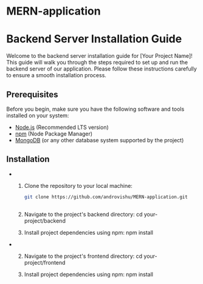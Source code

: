 # MERN-application

# Backend Server Installation Guide

Welcome to the backend server installation guide for [Your Project Name]! This guide will walk you through the steps required to set up and run the backend server of our application. Please follow these instructions carefully to ensure a smooth installation process.

## Prerequisites

Before you begin, make sure you have the following software and tools installed on your system:

- [Node.js](https://nodejs.org/) (Recommended LTS version)
- [npm](https://www.npmjs.com/) (Node Package Manager)
- [MongoDB](https://www.mongodb.com/) (or any other database system supported by the project)

## Installation
-
    1. Clone the repository to your local machine:
    
       ```bash
       git clone https://github.com/androvishu/MERN-application.git
    
    2. Navigate to the project's backend directory:
        cd your-project/backend
    
    3. Install project dependencies using npm:
       npm install
       
- 
    2. Navigate to the project's frontend directory:
        cd your-project/frontend
    
    3. Install project dependencies using npm:
       npm install

   

